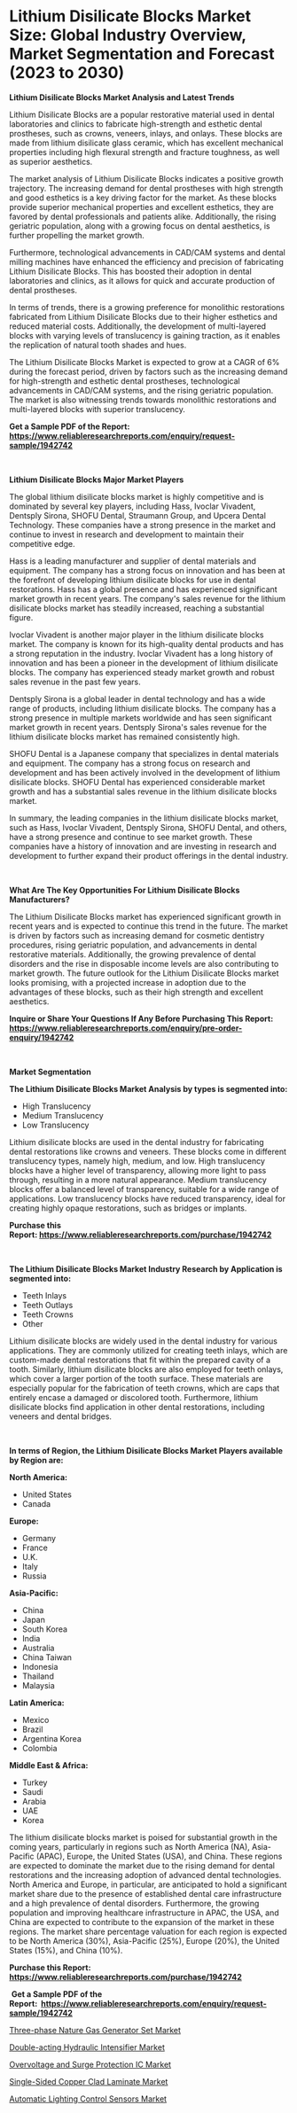 <p><h1>Lithium Disilicate Blocks Market Size: Global Industry Overview, Market Segmentation and Forecast (2023 to 2030)</h1></p><p><strong>Lithium Disilicate Blocks Market Analysis and Latest Trends</strong></p>
<p><p>Lithium Disilicate Blocks are a popular restorative material used in dental laboratories and clinics to fabricate high-strength and esthetic dental prostheses, such as crowns, veneers, inlays, and onlays. These blocks are made from lithium disilicate glass ceramic, which has excellent mechanical properties including high flexural strength and fracture toughness, as well as superior aesthetics.</p><p>The market analysis of Lithium Disilicate Blocks indicates a positive growth trajectory. The increasing demand for dental prostheses with high strength and good esthetics is a key driving factor for the market. As these blocks provide superior mechanical properties and excellent esthetics, they are favored by dental professionals and patients alike. Additionally, the rising geriatric population, along with a growing focus on dental aesthetics, is further propelling the market growth.</p><p>Furthermore, technological advancements in CAD/CAM systems and dental milling machines have enhanced the efficiency and precision of fabricating Lithium Disilicate Blocks. This has boosted their adoption in dental laboratories and clinics, as it allows for quick and accurate production of dental prostheses.</p><p>In terms of trends, there is a growing preference for monolithic restorations fabricated from Lithium Disilicate Blocks due to their higher esthetics and reduced material costs. Additionally, the development of multi-layered blocks with varying levels of translucency is gaining traction, as it enables the replication of natural tooth shades and hues.</p><p>The Lithium Disilicate Blocks Market is expected to grow at a CAGR of 6% during the forecast period, driven by factors such as the increasing demand for high-strength and esthetic dental prostheses, technological advancements in CAD/CAM systems, and the rising geriatric population. The market is also witnessing trends towards monolithic restorations and multi-layered blocks with superior translucency.</p></p>
<p><strong>Get a Sample PDF of the Report:&nbsp; <a href="https://www.reliableresearchreports.com/enquiry/request-sample/1942742">https://www.reliableresearchreports.com/enquiry/request-sample/1942742</a></strong></p>
<p>&nbsp;</p>
<p><strong>Lithium Disilicate Blocks Major Market Players</strong></p>
<p><p>The global lithium disilicate blocks market is highly competitive and is dominated by several key players, including Hass, Ivoclar Vivadent, Dentsply Sirona, SHOFU Dental, Straumann Group, and Upcera Dental Technology. These companies have a strong presence in the market and continue to invest in research and development to maintain their competitive edge. </p><p>Hass is a leading manufacturer and supplier of dental materials and equipment. The company has a strong focus on innovation and has been at the forefront of developing lithium disilicate blocks for use in dental restorations. Hass has a global presence and has experienced significant market growth in recent years. The company's sales revenue for the lithium disilicate blocks market has steadily increased, reaching a substantial figure.</p><p>Ivoclar Vivadent is another major player in the lithium disilicate blocks market. The company is known for its high-quality dental products and has a strong reputation in the industry. Ivoclar Vivadent has a long history of innovation and has been a pioneer in the development of lithium disilicate blocks. The company has experienced steady market growth and robust sales revenue in the past few years.</p><p>Dentsply Sirona is a global leader in dental technology and has a wide range of products, including lithium disilicate blocks. The company has a strong presence in multiple markets worldwide and has seen significant market growth in recent years. Dentsply Sirona's sales revenue for the lithium disilicate blocks market has remained consistently high.</p><p>SHOFU Dental is a Japanese company that specializes in dental materials and equipment. The company has a strong focus on research and development and has been actively involved in the development of lithium disilicate blocks. SHOFU Dental has experienced considerable market growth and has a substantial sales revenue in the lithium disilicate blocks market.</p><p>In summary, the leading companies in the lithium disilicate blocks market, such as Hass, Ivoclar Vivadent, Dentsply Sirona, SHOFU Dental, and others, have a strong presence and continue to see market growth. These companies have a history of innovation and are investing in research and development to further expand their product offerings in the dental industry.</p></p>
<p>&nbsp;</p>
<p><strong>What Are The Key Opportunities For Lithium Disilicate Blocks Manufacturers?</strong></p>
<p><p>The Lithium Disilicate Blocks market has experienced significant growth in recent years and is expected to continue this trend in the future. The market is driven by factors such as increasing demand for cosmetic dentistry procedures, rising geriatric population, and advancements in dental restorative materials. Additionally, the growing prevalence of dental disorders and the rise in disposable income levels are also contributing to market growth. The future outlook for the Lithium Disilicate Blocks market looks promising, with a projected increase in adoption due to the advantages of these blocks, such as their high strength and excellent aesthetics.</p></p>
<p><strong>Inquire or Share Your Questions If Any Before Purchasing This Report: <a href="https://www.reliableresearchreports.com/enquiry/pre-order-enquiry/1942742">https://www.reliableresearchreports.com/enquiry/pre-order-enquiry/1942742</a></strong></p>
<p>&nbsp;</p>
<p><strong>Market Segmentation</strong></p>
<p><strong>The Lithium Disilicate Blocks Market Analysis by types is segmented into:</strong></p>
<p><ul><li>High Translucency</li><li>Medium Translucency</li><li>Low Translucency</li></ul></p>
<p><p>Lithium disilicate blocks are used in the dental industry for fabricating dental restorations like crowns and veneers. These blocks come in different translucency types, namely high, medium, and low. High translucency blocks have a higher level of transparency, allowing more light to pass through, resulting in a more natural appearance. Medium translucency blocks offer a balanced level of transparency, suitable for a wide range of applications. Low translucency blocks have reduced transparency, ideal for creating highly opaque restorations, such as bridges or implants.</p></p>
<p><strong>Purchase this Report:&nbsp;<a href="https://www.reliableresearchreports.com/purchase/1942742">https://www.reliableresearchreports.com/purchase/1942742</a></strong></p>
<p>&nbsp;</p>
<p><strong>The Lithium Disilicate Blocks Market Industry Research by Application is segmented into:</strong></p>
<p><ul><li>Teeth Inlays</li><li>Teeth Outlays</li><li>Teeth Crowns</li><li>Other</li></ul></p>
<p><p>Lithium disilicate blocks are widely used in the dental industry for various applications. They are commonly utilized for creating teeth inlays, which are custom-made dental restorations that fit within the prepared cavity of a tooth. Similarly, lithium disilicate blocks are also employed for teeth onlays, which cover a larger portion of the tooth surface. These materials are especially popular for the fabrication of teeth crowns, which are caps that entirely encase a damaged or discolored tooth. Furthermore, lithium disilicate blocks find application in other dental restorations, including veneers and dental bridges.</p></p>
<p>&nbsp;</p>
<p><strong>In terms of Region, the Lithium Disilicate Blocks Market Players available by Region are:</strong></p>
<p>
    <p> <strong> North America: </strong>
        <ul>
            <li>United States</li>
            <li>Canada</li>
        </ul>
        </p> 
    <p> <strong> Europe: </strong>
        <ul>
            <li>Germany</li>
            <li>France</li>
            <li>U.K.</li>
            <li>Italy</li>
            <li>Russia</li>
        </ul>
        </p> 
    <p> <strong> Asia-Pacific: </strong>
        <ul>
            <li>China</li>
            <li>Japan</li>
            <li>South Korea</li>
            <li>India</li>
            <li>Australia</li>
            <li>China Taiwan</li>
            <li>Indonesia</li>
            <li>Thailand</li>
            <li>Malaysia</li>
        </ul>
        </p> 
    <p> <strong> Latin America: </strong>
        <ul>
            <li>Mexico</li>
            <li>Brazil</li>
            <li>Argentina Korea</li>
            <li>Colombia</li>
        </ul>
        </p> 
    <p> <strong> Middle East & Africa: </strong>
        <ul>
            <li>Turkey</li>
            <li>Saudi</li>
            <li>Arabia</li>
            <li>UAE</li>
            <li>Korea</li>
        </ul>
    </p>
    </p>
<p><p>The lithium disilicate blocks market is poised for substantial growth in the coming years, particularly in regions such as North America (NA), Asia-Pacific (APAC), Europe, the United States (USA), and China. These regions are expected to dominate the market due to the rising demand for dental restorations and the increasing adoption of advanced dental technologies. North America and Europe, in particular, are anticipated to hold a significant market share due to the presence of established dental care infrastructure and a high prevalence of dental disorders. Furthermore, the growing population and improving healthcare infrastructure in APAC, the USA, and China are expected to contribute to the expansion of the market in these regions. The market share percentage valuation for each region is expected to be North America (30%), Asia-Pacific (25%), Europe (20%), the United States (15%), and China (10%).</p></p>
<p><strong>Purchase this Report: <a href="https://www.reliableresearchreports.com/purchase/1942742">https://www.reliableresearchreports.com/purchase/1942742</a></strong></p>
<p>&nbsp;<strong>Get a Sample PDF of the Report:&nbsp;&nbsp;<a href="https://www.reliableresearchreports.com/enquiry/request-sample/1942742">https://www.reliableresearchreports.com/enquiry/request-sample/1942742</a></strong></p>
<p><strong></strong></p>
<p><p><a href="https://medium.com/@trystanward/three-phase-nature-gas-generator-set-market-trends-forecast-and-competitive-analysis-to-2030-10164f8c0441">Three-phase Nature Gas Generator Set Market</a></p><p><a href="https://medium.com/@bank.build.unity/double-acting-hydraulic-intensifier-market-size-cagr-trends-2024-2030-49207d9e9815">Double-acting Hydraulic Intensifier Market</a></p><p><a href="https://medium.com/@snehareportprime/overvoltage-and-surge-protection-ic-market-report-reveals-the-latest-trends-and-growth-9e8d7b6eaa2d">Overvoltage and Surge Protection IC Market</a></p><p><a href="https://medium.com/@akshatreportprime/single-sided-copper-clad-laminate-market-insights-into-market-cagr-market-trends-and-growth-d7911b6c0a8f">Single-Sided Copper Clad Laminate Market</a></p><p><a href="https://medium.com/@aashish.reportprime2/automatic-lighting-control-sensors-market-comprehensive-assessment-by-type-application-and-6ea32383dcd4">Automatic Lighting Control Sensors Market</a></p></p>